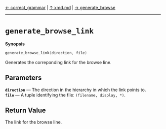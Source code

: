 [&#8592; correct_grammar](xmd--correct_grammar.md) | [&#8593; xmd.md](xmd.md) | [&#8594; generate_browse](xmd--generate_browse.md)
***

# `generate_browse_link`
**Synopsis**

```cpp
generate_browse_link(direction, file)
```

Generates the correponding link for the browse line.

## Parameters
**`direction`** &#8213; The direction in the hierarchy in which the link points to.  
**`file`** &#8213; A tuple identifying the file: `(filename, display, *)`.  
## Return Value

The link for the browse line.


